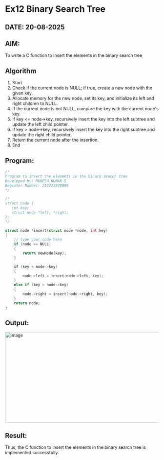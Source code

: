 # Ex12 Binary Search Tree
## DATE: 20-08-2025
## AIM:
To write a C function to insert the elements in the binary search tree

## Algorithm
1. Start 
2. Check if the current node is NULL; if true, create a new node with the given key. 
3. Allocate memory for the new node, set its key, and initialize its left and right children to NULL. 
4. If the current node is not NULL, compare the key with the current node's key. 
5. If key <= node->key, recursively insert the key into the left subtree and update the left child pointer. 
6. If key > node->key, recursively insert the key into the right subtree and update the right child pointer. 
7. Return the current node after the insertion. 
8. End  

## Program:
```c
/*
Program to insert the elements in the binary search tree
Developed by: MUKESH KUMAR S
Register Number: 212223240099 
*/

/*
struct node {
   int key;
   struct node *left, *right;
};
*/

struct node *insert(struct node *node, int key)
{
    // type your code here
    if (node == NULL)
    {
        return newNode(key);
    }

    if (key < node->key)
    {
        node->left = insert(node->left, key);
    }
    else if (key > node->key)
    {
        node->right = insert(node->right, key);
    }
    return node;
}
```

## Output:
<img width="615" height="296" alt="image" src="https://github.com/user-attachments/assets/61e5cd48-0f0a-4845-a5fe-b458b320f6a5" />



## Result:
Thus, the C function to insert the elements in the binary search tree is implemented successfully.
